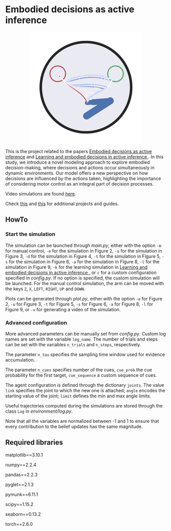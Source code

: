 # Embodied decisions as active inference

<p align="center">
  <img src="/reference/images/env.png">
</p>

This is the project related to the papers [Embodied decisions as active inference](https://doi.org/10.1101/2024.05.28.596181) and [Learning and embodied decisions in active inference
](https://www.biorxiv.org/content/10.1101/2024.08.18.608439v1). In this study, we introduce a novel modeling approach to explore embodied decision-making, where decisions and actions occur simultaneously in dynamic environments. Our model offers a new perspective on how decisions are influenced by the actions taken, highlighting the importance of considering motor control as an integral part of decision processes.

Video simulations are found [here](https://priorelli.github.io/projects/7_embodied_decisions/).

Check [this](https://priorelli.github.io/projects/) and [this](https://priorelli.github.io/blog/) for additional projects and guides.

## HowTo

### Start the simulation

The simulation can be launched through *main.py*, either with the option `-m` for manual control, `-e` for the simulation in Figure 2, `-u` for the simulation in Figure 3, `-d` for the simulation in Figure 4, `-t` for the simulation in Figure 5, `-s` for the simulation in Figure 6, `-a` for the simulation in Figure 8, `-l` for the simulation in Figure 9, `-k` for the learning simulation in [Learning and embodied decisions in active inference
](https://www.biorxiv.org/content/10.1101/2024.08.18.608439v1), or `c` for a custom configuration specified in *config.py*. If no option is specified, the custom simulation will be launched. For the manual control simulation, the arm can be moved with the keys `Z`, `X`, `LEFT`, `RIGHT`, `UP` and `DOWN`.

Plots can be generated through *plot.py*, either with the option `-e` for Figure 2, `-u` for Figure 3, `-t` for Figure 5, `-s` for Figure 6, `-a` for Figure 8, `-l` for Figure 9, or `-v` for generating a video of the simulation.

### Advanced configuration

More advanced parameters can be manually set from *config.py*. Custom log names are set with the variable `log_name`. The number of trials and steps can be set with the variables `n_trials` and `n_steps`, respectively.

The parameter `n_tau` specifies the sampling time window used for evidence accumulation.

The parameter `n_cues` specifies number of the cues, `cue_prob` the cue probability for the first target, `cue_sequence` a custom sequence of cues.

The agent configuration is defined through the dictionary `joints`. The value `link` specifies the joint to which the new one is attached; `angle` encodes the starting value of the joint; `limit` defines the min and max angle limits.

Useful trajectories computed during the simulations are stored through the class `Log` in *environment/log.py*.

Note that all the variables are normalized between -1 and 1 to ensure that every contribution to the belief updates has the same magnitude.

## Required libraries

matplotlib==3.10.1

numpy==2.2.4

pandas==2.2.3

pyglet==2.1.3

pymunk==6.11.1

scipy==1.15.2

seaborn==0.13.2

torch==2.6.0
